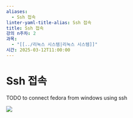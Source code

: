 ```yaml
---
aliases:
  - Ssh 접속
linter-yaml-title-alias: Ssh 접속
title: Ssh 접속
강의 n주차: 2
과목:
  - "[[../리눅스 시스템|리눅스 시스템]]"
시간: 2025-03-12T11:00:00
---
```


# Ssh 접속

TODO to connect fedora from windows using ssh

![](https://i.imgur.com/h15P8vX.png)
